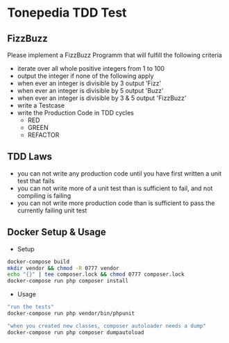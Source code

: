 Tonepedia TDD Test
==================

FizzBuzz
--------
Please implement a FizzBuzz Programm that will fulfill the following criteria 
* iterate over all whole positive integers from 1 to 100
* output the integer if none of the following apply
* when ever an integer is divisible by 3 output 'Fizz'
* when ever an integer is divisible by 5 output 'Buzz'
* when ever an integer is divisible by 3 & 5 output 'FizzBuzz'
* write a Testcase
* write the Production Code in TDD cycles 
  * RED
  * GREEN
  * REFACTOR

TDD Laws
--------
* you can not write any production code until you have first written a unit test that fails
* you can not write more of a unit test than is sufficient to fail, and not compiling is failing
* you can not write more production code than is sufficient to pass the currently failing unit test


Docker Setup & Usage
-------------------- 
* Setup
```bash
docker-compose build
mkdir vendor && chmod -R 0777 vendor
echo "{}" | tee composer.lock && chmod 0777 composer.lock
docker-compose run php composer install

```

* Usage
```bash
"run the tests"
docker-compose run php vendor/bin/phpunit

"when you created new classes, composer autoloader needs a dump"
docker-compose run php composer dumpautoload
```
